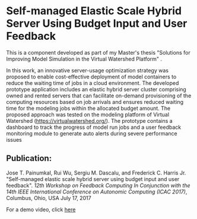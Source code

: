 # Self-managed Elastic Scale Hybrid Server Using Budget Input and User Feedback

This is a component developed as part of my Master's thesis "Solutions for Improving Model Simulation in the Virtual Watershed Platform" .

In this work, an innovative server-usage optimization strategy was proposed to enable cost-effective deployment of model containers to reduce the waiting time of jobs in a cloud environment. The developed prototype application includes an elastic hybrid server cluster comprising owned and rented servers that can facilitate on-demand provisioning of the computing resources based on job arrivals and ensures reduced waiting time for the modeling jobs within the allocated budget amount. The proposed approach was tested on the modeling platform of Virtual Watershed (https://virtualwatershed.org/). The prototype contains a dashboard to track the progress of model run jobs and a user feedback monitoring module to generate auto alerts during severe performance issues

## Publication:
Jose T. Painumkal, Rui Wu, Sergiu M. Dascalu, and Frederick C. Harris Jr. "Self-managed elastic scale hybrid server using budget input and user feedback". *12th Workshop on Feedback Computing In Conjunction with the 14th IEEE International Conference on Autonomic Computing (ICAC 2017)*, Columbus, Ohio, USA July 17, 2017 

For a demo video, click [here](https://youtu.be/Howbq0Bisy4)



